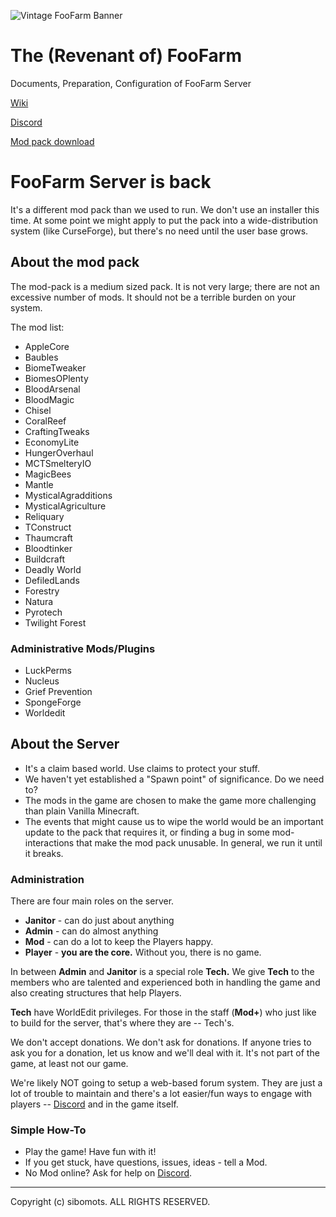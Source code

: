![Vintage FooFarm Banner](https://github.com/sibomots/FooFarm/blob/main/assets/new-foofarmsign5.png)

# The (Revenant of) FooFarm

Documents, Preparation, Configuration of FooFarm Server

[Wiki](https://github.com/sibomots/FooFarm/wiki)

[Discord](https://discord.gg/84Vz5jB4)

[Mod pack download](https://www.dropbox.com/s/peeaql1n7s9rntu/FooFarm-v1.0.zip?dl=0)


# FooFarm Server is back

It's a different mod pack than we used to run.   We don't use an 
installer this time.  At some point we might apply to put the pack into a wide-distribution
system (like CurseForge), but there's no need until the user base grows.  

## About the mod pack

The mod-pack is a medium sized pack.  It is not very large; there are
not an excessive number of mods.  It should not be a terrible 
burden on your system.


The mod list:

* AppleCore
* Baubles
* BiomeTweaker
* BiomesOPlenty
* BloodArsenal
* BloodMagic
* Chisel
* CoralReef
* CraftingTweaks
* EconomyLite
* HungerOverhaul
* MCTSmelteryIO
* MagicBees
* Mantle
* MysticalAgradditions
* MysticalAgriculture
* Reliquary
* TConstruct
* Thaumcraft
* Bloodtinker
* Buildcraft
* Deadly World
* DefiledLands
* Forestry
* Natura
* Pyrotech
* Twilight Forest


### Administrative Mods/Plugins

* LuckPerms
* Nucleus
* Grief Prevention
* SpongeForge
* Worldedit


## About the Server

* It's a claim based world.  Use claims to protect your stuff.
* We haven't yet established a "Spawn point" of significance.  Do we need to?
* The mods in the game are chosen to make the game more challenging than plain Vanilla
Minecraft.  
* The events that might cause us to wipe the world would be an important update to the 
pack that requires it, or finding a bug in some mod-interactions that make the mod pack unusable. 
In general, we run it until it breaks.

### Administration
There are four main roles on the server.


* **Janitor** - can do just about anything
* **Admin** - can do almost anything
* **Mod** - can do a lot to keep the Players happy.
* **Player** - <b>you are the core.</b> Without you, there is no game.

In between **Admin** and **Janitor** is a special role **Tech.**  We give **Tech** to the 
members who are talented and experienced both in handling the game and also
creating structures that help Players.

**Tech** have WorldEdit privileges. For those in the staff (**Mod+**) who just like to build for
the server, that's where they are -- Tech's.

We don't accept donations. We don't ask for donations.  If anyone tries to ask you for
a donation, let us know and we'll deal with it.  It's not part of the game, at least not our
game.

We're likely NOT going to setup a web-based forum system.  They are just a lot of trouble
to maintain and there's a lot easier/fun ways to engage with players -- 
[Discord](https://discord.gg/84Vz5jB4) and in the game itself.

### Simple How-To

* Play the game!  Have fun with it!
* If you get stuck, have questions, issues, ideas - tell a Mod.
* No Mod online?  Ask for help on <a href="https://discord.gg/84Vz5jB4">Discord</a>.

---
Copyright (c) sibomots.  ALL RIGHTS RESERVED.

